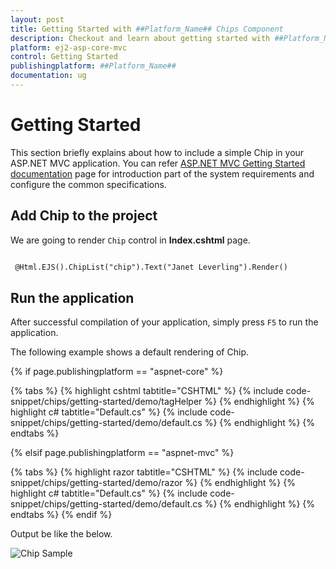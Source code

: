 ```yaml
---
layout: post
title: Getting Started with ##Platform_Name## Chips Component
description: Checkout and learn about getting started with ##Platform_Name## Chips component of Syncfusion Essential JS 2 and more details.
platform: ej2-asp-core-mvc
control: Getting Started
publishingplatform: ##Platform_Name##
documentation: ug
---
```


# Getting Started

This section briefly explains about how to include a simple Chip in your ASP.NET MVC application. You can refer [ASP.NET MVC Getting Started documentation](../getting-started) page for introduction part of the system requirements and configure the common specifications.

## Add Chip to the project

We are going to render `Chip` control in **Index.cshtml** page.

```html

 @Html.EJS().ChipList("chip").Text("Janet Leverling").Render()

```

## Run the application

 After successful compilation of your application, simply press `F5` to run the application.

 The following example shows a default rendering of Chip.

{% if page.publishingplatform == "aspnet-core" %}

{% tabs %}
{% highlight cshtml tabtitle="CSHTML" %}
{% include code-snippet/chips/getting-started/demo/tagHelper %}
{% endhighlight %}
{% highlight c# tabtitle="Default.cs" %}
{% include code-snippet/chips/getting-started/demo/default.cs %}
{% endhighlight %}
{% endtabs %}

{% elsif page.publishingplatform == "aspnet-mvc" %}

{% tabs %}
{% highlight razor tabtitle="CSHTML" %}
{% include code-snippet/chips/getting-started/demo/razor %}
{% endhighlight %}
{% highlight c# tabtitle="Default.cs" %}
{% include code-snippet/chips/getting-started/demo/default.cs %}
{% endhighlight %}
{% endtabs %}
{% endif %}



Output be like the below.

![Chip Sample](./images/chip.png)
